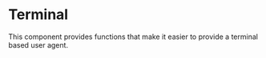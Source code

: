 # Terminal

This component provides functions that make it easier to provide a terminal
based user agent.
